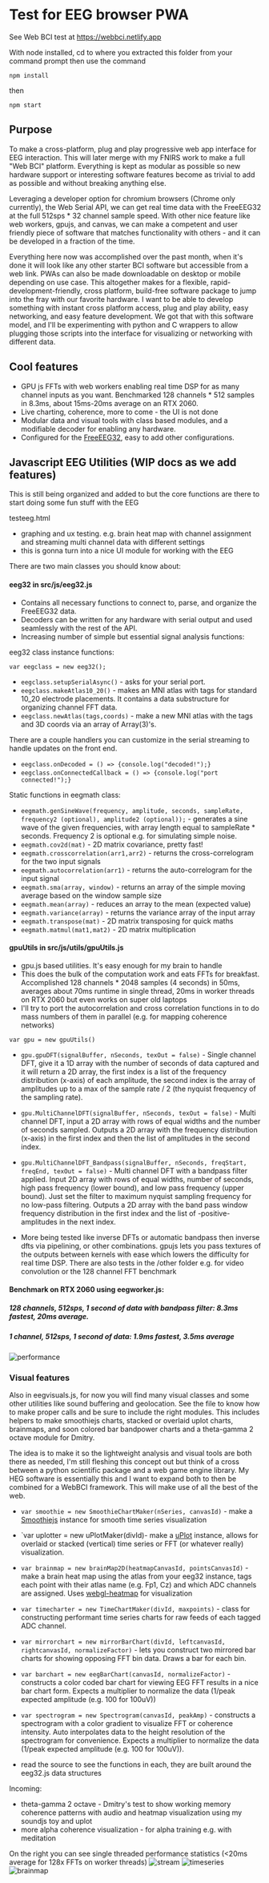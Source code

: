 # Test for EEG browser PWA

See Web BCI test at https://webbci.netlify.app

With node installed, cd to where you extracted this folder from your command prompt then use the command

`npm install`

then

`npm start`

## Purpose

To make a cross-platform, plug and play progressive web app interface for EEG interaction. This will later merge with my FNIRS work to make a full "Web BCI" platform. Everything is kept as modular as possible so new hardware support or interesting software features become as trivial to add as possible and without breaking anything else. 

Leveraging a developer option for chromium browsers (Chrome only currently), the Web Serial API, we can get real time data with the FreeEEG32 at the full 512sps * 32 channel sample speed. With other nice feature like web workers, gpujs, and canvas, we can make a competent and user friendly piece of software that matches functionality with others - and it can be developed in a fraction of the time.

Everything here now was accomplished over the past month, when it's done it will look like any other starter BCI software but accessible from a web link. PWAs can also be made downloadable on desktop or mobile depending on use case. This altogether makes for a flexible, rapid-development-friendly, cross platform, build-free software package to jump into the fray with our favorite hardware. I want to be able to develop something with instant cross platform access, plug and play ability, easy networking, and easy feature development. We got that with this software model, and I'll be experimenting with python and C wrappers to allow plugging those scripts into the interface for visualizing or networking with different data.

## Cool features

* GPU js FFTs with web workers enabling real time DSP for as many channel inputs as you want. Benchmarked 128 channels * 512 samples in 8.3ms, about 15ms-20ms average on an RTX 2060.
* Live charting, coherence, more to come - the UI is not done
* Modular data and visual tools with class based modules, and a modifiable decoder for enabling any hardware.
* Configured for the [FreeEEG32](https://github.com/neuroidss/freeeeg32_beta), easy to add other configurations.


## Javascript EEG Utilities (WIP docs as we add features)

This is still being organized and added to but the core functions are there to start doing some fun stuff with the EEG

testeeg.html

* graphing and ux testing. e.g. brain heat map with channel assignment and streaming multi channel data with different settings
* this is gonna turn into a nice UI module for working with the EEG

There are two main classes you should know about:

#### eeg32 in src/js/eeg32.js

* Contains all necessary functions to connect to, parse, and organize the FreeEEG32 data.
* Decoders can be written for any hardware with serial output and used seamlessly with the rest of the API.
* Increasing number of simple but essential signal analysis functions:

eeg32 class instance functions:

`var eegclass = new eeg32();`

* `eegclass.setupSerialAsync()` - asks for your serial port.
* `eegclass.makeAtlas10_20()` - makes an MNI atlas with tags for standard 10_20 electrode placements. It contains a data substructure for organizing channel FFT data.
* `eegclass.newAtlas(tags,coords)` - make a new MNI atlas with the tags and 3D coords via an array of Array(3)'s. 

There are a couple handlers you can customize in the serial streaming to handle updates on the front end.
* `eegclass.onDecoded = () => {console.log("decoded!");}`
* `eegclass.onConnectedCallback = () => {console.log("port connected!");}`

Static functions in eegmath class:
* `eegmath.genSineWave(frequency, amplitude, seconds, sampleRate, frequency2 (optional), amplitude2 (optional));` - generates a sine wave of the given frequencies, with array length equal to sampleRate * seconds. Frequency 2 is optional e.g. for simulating simple noise.
* `eegmath.cov2d(mat)` - 2D matrix covariance, pretty fast!
* `eegmath.crosscorrelation(arr1,arr2)` - returns the cross-correlogram for the two input signals
* `eegmath.autocorrelation(arr1)` - returns the auto-correlogram for the input signal
* `eegmath.sma(array, window)` - returns an array of the simple moving average based on the window sample size
* `eegmath.mean(array)` - reduces an array to the mean (expected value)
* `eegmath.variance(array)` - returns the variance array of the input array
* `eegmath.transpose(mat)` - 2D matrix transposing for quick maths
* `eegmath.matmul(mat1,mat2)` - 2D matrix multiplication

#### gpuUtils in src/js/utils/gpuUtils.js

* gpu.js based utilities. It's easy enough for my brain to handle
* This does the bulk of the computation work and eats FFTs for breakfast. Accomplished 128 channels * 2048 samples (4 seconds) in 50ms, averages about 70ms runtime in single thread, 20ms in worker threads on RTX 2060 but even works on super old laptops
* I'll try to port the autocorrelation and cross correlation functions in to do mass numbers of them in parallel (e.g. for mapping coherence networks)

`var gpu = new gpuUtils()`

* `gpu.gpuDFT(signalBuffer, nSeconds, texOut = false)` - Single channel DFT, give it a 1D array with the number of seconds of data captured and it will return a 2D array, the first index is a list of the frequency distribution (x-axis) of each amplitude, the second index is the array of amplitudes up to a max of the sample rate / 2 (the nyquist frequency of the sampling rate). 

* `gpu.MultiChannelDFT(signalBuffer, nSeconds, texOut = false)` - Multi channel DFT, input a 2D array with rows of equal widths and the number of seconds sampled. Outputs a 2D array with the frequency distribution (x-axis) in the first index and then the list of amplitudes in the second index.

* `gpu.MultiChannelDFT_Bandpass(signalBuffer, nSeconds, freqStart, freqEnd, texOut = false)` - Multi channel DFT with a bandpass filter applied. Input 2D array with rows of equal widths, number of seconds, high pass frequency (lower bound), and low pass frequency (upper bound). Just set the filter to maximum nyquist sampling frequency for no low-pass filtering. Outputs a 2D array with the band pass window frequency distribution in the first index and the list of -positive- amplitudes in the next index.

* More being tested like inverse DFTs or automatic bandpass then inverse dfts via pipelining, or other combinations. gpujs lets you pass textures of the outputs between kernels with ease which lowers the difficulty for real time DSP. There are also tests in the /other folder e.g. for video convolution or the 128 channel FFT benchmark

#### Benchmark on RTX 2060 using eegworker.js:

##### 128 channels, 512sps, 1 second of data with bandpass filter: 8.3ms fastest, 20ms average.

##### 1 channel, 512sps, 1 second of data: 1.9ms fastest, 3.5ms average

![performance](screenshots/performance.png)

### Visual features

Also in eegvisuals.js, for now you will find many visual classes and some other utilities like sound buffering and geolocation. See the file to know how to make proper calls and be sure to include the right modules. This includes helpers to make smoothiejs charts, stacked or overlaid uplot charts, brainmaps, and soon colored bar bandpower charts and a theta-gamma 2 octave module for Dmitry.

The idea is to make it so the lightweight analysis and visual tools are both there as needed, I'm still fleshing this concept out but think of a cross between a python scientific package and a web game engine library. My HEG software is essentially this and I want to expand both to then be combined for a WebBCI framework. This will make use of all the best of the web.
 
* `var smoothie = new SmoothieChartMaker(nSeries, canvasId)` - make a [Smoothiejs](http://smoothiecharts.org/) instance for smooth time series visualization
* `var uplotter = new uPlotMaker(divId)- make a [uPlot](https://github.com/leeoniya/uPlot) instance, allows for overlaid or stacked (vertical) time series or FFT (or whatever really) visualization.
* `var brainmap = new brainMap2D(heatmapCanvasId, pointsCanvasId)` - make a brain heat map using the atlas from your eeg32 instance, tags each point with their atlas name (e.g. Fp1, Cz) and which ADC channels are assigned. Uses [webgl-heatmap](https://github.com/pyalot/webgl-heatmap) for visualization 
* `var timecharter = new TimeChartMaker(divId, maxpoints)` - class for constructing performant time series charts for raw feeds of each tagged ADC channel.
* `var mirrorchart = new mirrorBarChart(divId, leftcanvasId, rightcanvasId, normalizeFactor)` - lets you construct two mirrored bar charts for showing opposing FFT bin data. Draws a bar for each bin.
* `var barchart = new eegBarChart(canvasId, normalizeFactor)` - constructs a color coded bar chart for viewing EEG FFT results in a nice bar chart form. Expects a multiplier to normalize the data (1/peak expected amplitude (e.g. 100 for 100uV))
* `var spectrogram = new Spectrogram(canvasId, peakAmp)` - constructs a spectrogram with a color gradient to visualize FFT or coherence intensity. Auto interpolates data to the height resolution of the spectrogram for convenience.  Expects a multiplier to normalize the data (1/peak expected amplitude (e.g. 100 for 100uV)). 


* read the source to see the functions in each, they are built around the eeg32.js data structures

Incoming:
* theta-gamma 2 octave - Dmitry's test to show working memory coherence patterns with audio and heatmap visualization using my soundjs toy and uplot
* more alpha coherence visualization - for alpha training e.g. with meditation


On the right you can see single threaded performance statistics (<20ms average for 128x FFTs on worker threads)
![stream](screenshots/stream.png)
![timeseries](screenshots/timeseries.png)
![brainmap](screenshots/brainmap.PNG)
